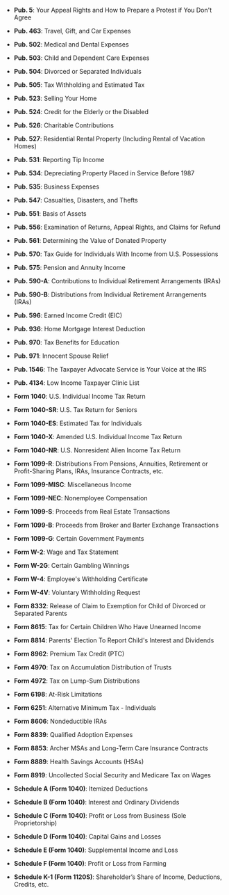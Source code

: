 - **Pub. 5**: Your Appeal Rights and How to Prepare a Protest if You Don't Agree
- **Pub. 463**: Travel, Gift, and Car Expenses
- **Pub. 502**: Medical and Dental Expenses
- **Pub. 503**: Child and Dependent Care Expenses
- **Pub. 504**: Divorced or Separated Individuals
- **Pub. 505**: Tax Withholding and Estimated Tax
- **Pub. 523**: Selling Your Home
- **Pub. 524**: Credit for the Elderly or the Disabled
- **Pub. 526**: Charitable Contributions
- **Pub. 527**: Residential Rental Property (Including Rental of Vacation Homes)
- **Pub. 531**: Reporting Tip Income
- **Pub. 534**: Depreciating Property Placed in Service Before 1987
- **Pub. 535**: Business Expenses
- **Pub. 547**: Casualties, Disasters, and Thefts
- **Pub. 551**: Basis of Assets
- **Pub. 556**: Examination of Returns, Appeal Rights, and Claims for Refund
- **Pub. 561**: Determining the Value of Donated Property
- **Pub. 570**: Tax Guide for Individuals With Income from U.S. Possessions
- **Pub. 575**: Pension and Annuity Income
- **Pub. 590-A**: Contributions to Individual Retirement Arrangements (IRAs)
- **Pub. 590-B**: Distributions from Individual Retirement Arrangements (IRAs)
- **Pub. 596**: Earned Income Credit (EIC)
- **Pub. 936**: Home Mortgage Interest Deduction
- **Pub. 970**: Tax Benefits for Education
- **Pub. 971**: Innocent Spouse Relief
- **Pub. 1546**: The Taxpayer Advocate Service is Your Voice at the IRS
- **Pub. 4134**: Low Income Taxpayer Clinic List

- **Form 1040**: U.S. Individual Income Tax Return
- **Form 1040-SR**: U.S. Tax Return for Seniors
- **Form 1040-ES**: Estimated Tax for Individuals
- **Form 1040-X**: Amended U.S. Individual Income Tax Return
- **Form 1040-NR**: U.S. Nonresident Alien Income Tax Return
- **Form 1099-R**: Distributions From Pensions, Annuities, Retirement or Profit-Sharing Plans, IRAs, Insurance Contracts, etc.
- **Form 1099-MISC**: Miscellaneous Income
- **Form 1099-NEC**: Nonemployee Compensation
- **Form 1099-S**: Proceeds from Real Estate Transactions
- **Form 1099-B**: Proceeds from Broker and Barter Exchange Transactions
- **Form 1099-G**: Certain Government Payments
- **Form W-2**: Wage and Tax Statement
- **Form W-2G**: Certain Gambling Winnings
- **Form W-4**: Employee's Withholding Certificate
- **Form W-4V**: Voluntary Withholding Request
- **Form 8332**: Release of Claim to Exemption for Child of Divorced or Separated Parents
- **Form 8615**: Tax for Certain Children Who Have Unearned Income
- **Form 8814**: Parents' Election To Report Child's Interest and Dividends
- **Form 8962**: Premium Tax Credit (PTC)
- **Form 4970**: Tax on Accumulation Distribution of Trusts
- **Form 4972**: Tax on Lump-Sum Distributions
- **Form 6198**: At-Risk Limitations
- **Form 6251**: Alternative Minimum Tax - Individuals
- **Form 8606**: Nondeductible IRAs
- **Form 8839**: Qualified Adoption Expenses
- **Form 8853**: Archer MSAs and Long-Term Care Insurance Contracts
- **Form 8889**: Health Savings Accounts (HSAs)
- **Form 8919**: Uncollected Social Security and Medicare Tax on Wages
- **Schedule A (Form 1040)**: Itemized Deductions
- **Schedule B (Form 1040)**: Interest and Ordinary Dividends
- **Schedule C (Form 1040)**: Profit or Loss from Business (Sole Proprietorship)
- **Schedule D (Form 1040)**: Capital Gains and Losses
- **Schedule E (Form 1040)**: Supplemental Income and Loss
- **Schedule F (Form 1040)**: Profit or Loss from Farming
- **Schedule K-1 (Form 1120S)**: Shareholder’s Share of Income, Deductions, Credits, etc.
